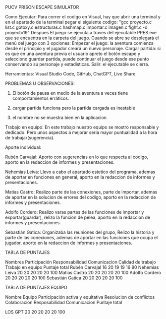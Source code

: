 PUCV PRISON ESCAPE SIMULATOR

Como Ejecutar:
Para correr el codigo en Visual, hay que abrir una terminal y en el apartado de la terminal pegar el siguiente codigo: "gcc proyecto.c list.c gotoxy.c estructuras.c hashmap.c importar.c imagen.c fight.c  -o proyecto19"
Despues El juego se ejecuta a traves del ejecutable PPES.exe que se encuentra en la carpeta del juego.
Cuando se abre se desplegará el menú del juego con 3 opciones:
Empezar el juego: la aventura comienza desde el principio y el jugador creará un nuevo personaje.
Cargar partida: si es que en una aventura previa el usuario apreto el botón escape y selecciono guardar partida, puede continuar el juego desde ese punto conservando su personaje y estadísticas.
Salir: el ejecutable se cierra.

Herramientas: Visual Studio Code, GitHub, ChatGPT, Live Share.

PROBLEMAS U OBSERVACIONES:
1. El botón de pausa en medio de la aventura a veces tiene comportamientos erráticos.

2. cargar partida funciona pero la partida cargada es inestable

3. el nombre no se muestra bien en la aplicacion

Trabajo en equipo:
En este trabajo nuestro equipo se mostro responsable y dedicado. Pero unos aspectos a mejorar seria mayor puntualidad a la hora de trabajar(sugerencia).


Aporte individual: 

Rubén Carvajal: Aporto con sugerencias en lo que respecta al codigo, aporto en la redaccion de informes y presentaciones.

Nehemias Leiva: Llevo a cabo el apartado estetico del programa, ademas de aportar en funciones en general, aporto en la redaccion de informes y presentaciones.

Matias Castro: Realizo parte de las conexiones, parte de importar, ademas de aportar en la solucion de errores del codigo, aporto en la redaccion de informes y presentaciones.

Adolfo Cordero: Realizo varas partes de las funciones de importar y exportar(guardar), relizo la funcion de pelea, aporto en la redaccion de informes y presentaciones. 

Sebastián Gatica: Organizaba las reuniones del grupo, Relizo la historia y parte de las conexiones, ademas de aportar en las funciones que ocupa el jugador, aporto en la redaccion de informes y presentaciones.


TABLA DE PUNTAJES

  Nombres             Participación      Responsabilidad         Comunicacion    Calidad de trabajo     Trabajo en equipo     Puntaje total
  Rubén Carvajal             16                20                    19                     19                  16                  90
  Nehemias Leiva             20                20                    20                     20                  20                  100
  Matias Castro              20                20                    20                     20                  20                  100
  Adolfo Cordero             20                20                    20                     20                  20                  100
  Sebastián Gatica           20                20                    20                     20                  20                  100

TABLA DE PUNTAJES EQUIPO

  Nombre Equipo         Participación activa y equitativa       Resolucion de conflictos       Colaboracion          Resposabilidad          Comunicacion        Puntaje total

  LOS GPT                               20                                  20                       20                    20                        20                 100  
  